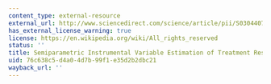 ```yaml
---
content_type: external-resource
external_url: http://www.sciencedirect.com/science/article/pii/S0304407602002014
has_external_license_warning: true
license: https://en.wikipedia.org/wiki/All_rights_reserved
status: ''
title: Semiparametric Instrumental Variable Estimation of Treatment Response Models
uid: 76c638c5-d4a0-4d7b-99f1-e35d2b2dbc21
wayback_url: ''
---
```

